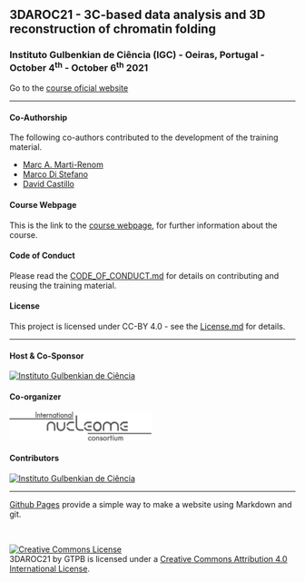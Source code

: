 ## 3DAROC21 - 3C-based data analysis and 3D reconstruction of chromatin folding

###  Instituto Gulbenkian de Ciência (IGC) - Oeiras, Portugal - October 4<sup>th</sup> - October 6<sup>th</sup> 2021
Go to the [course oficial website](http://gtpb.igc.gulbenkian.pt/bicourses/2021/3DAROC21/)

---

#### Co-Authorship

The following co-authors contributed to the development of the training material.

* [Marc A. Marti-Renom](http://marciuslab.org)
* [Marco Di Stefano](https://github.com/MarcoDiS)
* [David Castillo](https://github.com/david-castillo)

#### Course Webpage
This is the link to the [course webpage](http://gtpb.igc.gulbenkian.pt/bicourses/2021/3DAROC21/), for further information about the course.

#### Code of Conduct
Please read the [CODE_OF_CONDUCT.md](./CODE_OF_CONDUCT.md) for details on contributing and reusing the training material.

#### License
This project is licensed under CC-BY 4.0 - see the [License.md](License.md) for details.

---

#### Host & Co-Sponsor

<a href="http://www.igc.gulbenkian.pt/"><img src="./assets/readme_img/Logo_IGC_2014.png" alt="Instituto Gulbenkian de Ciência" width="250px"></a>

#### Co-organizer

<a href="https://inc-cost.eu"><img src="./assets/readme_img/inc-logo-grey-rgb.png" alt="International Nucleome Consortium COST-INC" width="250px"></a>

#### Contributors

<a href="https://biodata.pt/"><img src="./assets/readme_img/BIoData_and_co-financiadores.png" alt="Instituto Gulbenkian de Ciência" width="500px"></a>

---

[Github Pages](https://pages.github.com) provide a simple way to make a website using Markdown and git.

<br/>

<a rel="license" href="http://creativecommons.org/licenses/by/4.0/"><img alt="Creative Commons License" style="border-width:0" src="https://i.creativecommons.org/l/by/4.0/88x31.png" /></a><br /><span xmlns:dct="http://purl.org/dc/terms/" property="dct:title">3DAROC21</span> by <span xmlns:cc="http://creativecommons.org/ns#" property="cc:attributionName">GTPB</span> is licensed under a <a rel="license" href="http://creativecommons.org/licenses/by/4.0/">Creative Commons Attribution 4.0 International License</a>.
